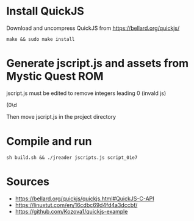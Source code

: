 # Install QuickJS

Download and uncompress QuickJS from https://bellard.org/quickjs/

`make && sudo make install`


# Generate jscript.js and assets from Mystic Quest ROM


jscript.js must be edited to remove integers leading 0 (invald js)

\(0\d

Then move jscript.js in the project directory

# Compile and run

`sh build.sh && ./jreader jscripts.js script_01e7`

# Sources

* https://bellard.org/quickjs/quickjs.html#QuickJS-C-API
* https://linuxtut.com/en/16cdbc69d4fd4a3dccbf/
 * https://github.com/Kozova1/quickjs-example